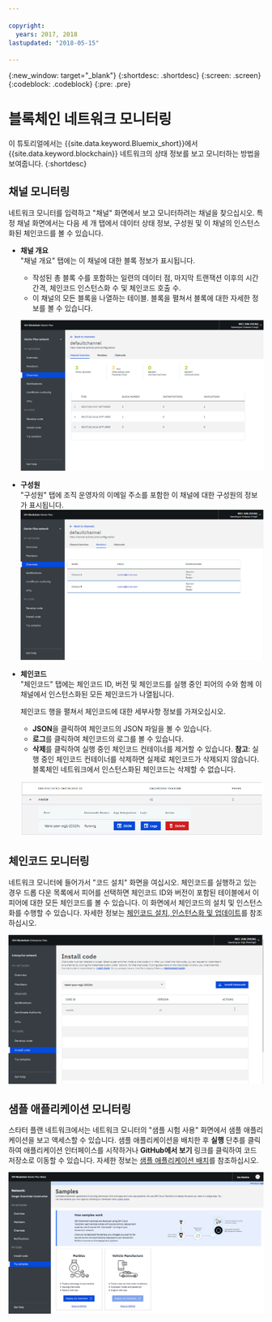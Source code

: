 ```yaml
---

copyright:
  years: 2017, 2018
lastupdated: "2018-05-15"

---
```


{:new_window: target="_blank"}
{:shortdesc: .shortdesc}
{:screen: .screen}
{:codeblock: .codeblock}
{:pre: .pre}

# 블록체인 네트워크 모니터링

이 튜토리얼에서는 {{site.data.keyword.Bluemix_short}}에서 {{site.data.keyword.blockchain}} 네트워크의 상태 정보를 보고 모니터하는 방법을 보여줍니다.
{:shortdesc}


## 채널 모니터링

네트워크 모니터를 입력하고 "채널" 화면에서 보고 모니터하려는 채널을 찾으십시오.  특정 채널 화면에서는 다음 세 개 탭에서 데이터 상태 정보, 구성원 및 이 채널의 인스턴스화된 체인코드를 볼 수 있습니다.

* **채널 개요**  
  "채널 개요" 탭에는 이 채널에 대한 블록 정보가 표시됩니다.
    * 작성된 총 블록 수를 포함하는 일련의 데이터 점, 마지막 트랜잭션 이후의 시간 간격, 체인코드 인스턴스화 수 및 체인코드 호출 수.
    * 이 채널의 모든 블록을 나열하는 테이블.  블록을 펼쳐서 블록에 대한 자세한 정보를 볼 수 있습니다.  

  ![채널 개요](../images/channel_overview_detail.png "채널 개요")  

* **구성원**  
  "구성원" 탭에 조직 운영자의 이메일 주소를 포함한 이 채널에 대한 구성원의 정보가 표시됩니다.
  ![채널 구성원](../images/channel_members.png "채널 구성원")  

* **체인코드**  
  "체인코드" 탭에는 체인코드 ID, 버전 및 체인코드를 실행 중인 피어의 수와 함께 이 채널에서 인스턴스화된 모든 체인코드가 나열됩니다.   

  체인코드 행을 펼쳐서 체인코드에 대한 세부사항 정보를 가져오십시오.  
    * **JSON**을 클릭하여 체인코드의 JSON 파일을 볼 수 있습니다.
    * **로그**를 클릭하여 체인코드의 로그를 볼 수 있습니다.
    * **삭제**를 클릭하여 실행 중인 체인코드 컨테이너를 제거할 수 있습니다.
    **참고**: 실행 중인 체인코드 컨테이너를 삭제하면 실제로 체인코드가 삭제되지 않습니다. 블록체인 네트워크에서 인스턴스화된 체인코드는 삭제할 수 없습니다.

  ![채널 체인코드](../images/channel_chaincode.png "채널 체인코드")


## 체인코드 모니터링

네트워크 모니터에 들어가서 "코드 설치" 화면을 여십시오. 체인코드를 실행하고 있는 경우 드롭 다운 목록에서 피어를 선택하면 체인코드 ID와 버전이 포함된 테이블에서 이 피어에 대한 모든 체인코드를 볼 수 있습니다. 이 화면에서 체인코드의 설치 및 인스턴스화를 수행할 수 있습니다.  자세한 정보는 [체인코드 설치, 인스턴스화 및 업데이트](install_instantiate_chaincode.html)를 참조하십시오.

  ![체인코드](../images/chaincode_install_overview.png "체인코드")


## 샘플 애플리케이션 모니터링

스타터 플랜 네트워크에서는 네트워크 모니터의 "샘플 시험 사용" 화면에서 샘플 애플리케이션을 보고 액세스할 수 있습니다.  샘플 애플리케이션을 배치한 후 **실행** 단추를 클릭하여 애플리케이션 인터페이스를 시작하거나 **GitHub에서 보기** 링크를 클릭하여 코드 저장소로 이동할 수 있습니다.  자세한 정보는 [샘플 애플리케이션 배치](prebuilt_samples.html)를 참조하십시오.

  ![샘플 애플리케이션](../images/sampleappflow0.png "샘플 애플리케이션")
